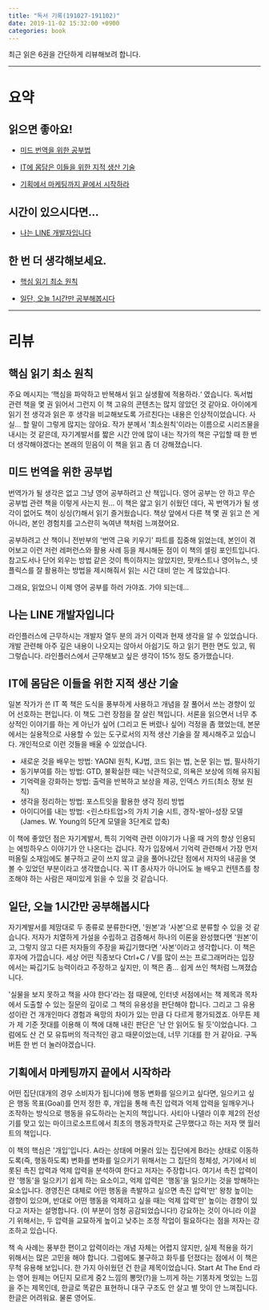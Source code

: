 ```yaml
---
title: "독서 기록(191027-191102)"
date: 2019-11-02 15:32:00 +0900
categories: book
---
```


최근 읽은 6권을 간단하게 리뷰해보려 합니다.

---

# 요약

## 읽으면 좋아요!

- [미드 번역을 위한 공부법](http://www.aladin.co.kr/shop/wproduct.aspx?ItemId=208660337)

- [IT에 몸담은 이들을 위한 지적 생산 기술](http://www.aladin.co.kr/shop/wproduct.aspx?ItemId=210195417)

- [기획에서 마케팅까지 끝에서 시작하라](http://www.aladin.co.kr/shop/wproduct.aspx?ItemId=209138863)



## 시간이 있으시다면...

- [나는 LINE 개발자입니다](http://www.aladin.co.kr/shop/wproduct.aspx?ItemId=204587884)



## 한 번 더 생각해보세요.

- [핵심 읽기 최소 원칙](http://www.aladin.co.kr/shop/wproduct.aspx?ItemId=208632080)

- [일단, 오늘 1시간만 공부해봅시다](http://www.aladin.co.kr/shop/wproduct.aspx?ItemId=195380024)


---


# 리뷰



## 핵심 읽기 최소 원칙 

주요 메시지는 ‘핵심을 파악하고 반복해서 읽고 실생활에 적용하라.‘ 였습니다. 독서법 관련 책을 몇 권 읽어서 그런지 이 책 고유의 콘텐츠는 많지 않았던 것 같아요. 아이에게 읽기 전 생각과 읽은 후 생각을 비교해보도록 가르친다는 내용은 인상적이었습니다. 사실... 할 말이 그렇게 많지는 않아요. 작가 분께서 '최소원칙'이라는 이름으로 시리즈물을 내시는 것 같은데, 자기계발서를 짧은 시간 안에 많이 내는 작가의 책은 구입할 때 한 번 더 생각해야겠다는 본래의 믿음이 이 책을 읽고 좀 더 강해졌습니다.



## 미드 번역을 위한 공부법

번역가가 될 생각은 없고 그냥 영어 공부하려고 산 책입니다. 영어 공부는 안 하고 무슨 공부법 관련 책을 이렇게 사는지 원... 이 책은 얇고 읽기 쉬웠던 데다, 꼭 번역가가 될 생각이 없어도 책이 싱싱(?)해서 읽기 즐거웠습니다. 책상 앞에서 다른 책 몇 권 읽고 쓴 게 아니라, 본인 경험치를 고스란히 녹여낸 책처럼 느껴졌어요.

공부하려고 산 책이니 전반부의 '번역 근육 키우기' 파트를 집중해 읽었는데, 본인이 겪어보고 이런 저런 레퍼런스와 활용 사례 등을 제시해둔 점이 이 책의 셀링 포인트입니다. 참고도서나 단어 외우는 방법 같은 것이 특이하지는 않았지만, 팟캐스트나 영어뉴스, 넷플릭스를 잘 활용하는 방법을 제시해줘서 읽는 시간 대비 얻는 게 많았습니다.

그래요, 읽었으니 이제 영어 공부를 하러 가야죠. 가야 되는데...



## 나는 LINE 개발자입니다

라인플러스에 근무하시는 개발자 열두 분의 과거 이력과 현재 생각을 알 수 있었습니다. 개발 관련해 아주 깊은 내용이 나오지는 않아서 아쉽기도 하고 읽기 편한 면도 있고, 뭐 그렇습니다. 라인플러스에서 근무해보고 싶은 생각이 15% 정도 증가했습니다.



## IT에 몸담은 이들을 위한 지적 생산 기술

일본 작가가 쓴 IT 쪽 책은 도식을 풍부하게 사용하고 개념을 잘 풀어서 쓰는 경향이 있어 선호하는 편입니다. 이 책도 그런 장점을 잘 살린 책입니다. 서론을 읽으면서 너무 추상적인 이야기를 하는 게 아닌가 싶어 (그리고 돈 버렸나 싶어) 걱정을 좀 했었는데, 본문에서는 실용적으로 사용할 수 있는 도구로서의 지적 생산 기술을 잘 제시해주고 있습니다. 개인적으로 이런 것들을 배울 수 있었습니다.

- 새로운 것을 배우는 방법: YAGNI 원칙, KJ법, 코드 읽는 법, 논문 읽는 법, 필사하기
- 동기부여를 하는 방법: GTD, 불확실한 때는 낙관적으로, 의욕은 보상에 의해 유지됨
- 기억력을 강화하는 방법: 출력을 반복하고 보상을 제공, 인덱스 카드(최소 정보 원칙)
- 생각을 정리하는 방법: 포스트잇을 활용한 생각 정리 방법
- 아이디어를 내는 방법: <린스타트업>의 가치 기술 시트, 경작-발아-성장 모델 (James. W. Young의 5단계 모델을 3단계로 압축)

이 책에 좋았던 점은 자기계발서, 특히 기억력 관련 이야기가 나올 때 거의 항상 인용되는 에빙하우스 이야기가 안 나온다는 겁니다. 작가 입장에서 기억력 관련해서 가장 먼저 떠올릴 소재임에도 불구하고 굳이 쓰지 않고 글을 풀어나갔단 점에서 저자의 내공을 엿볼 수 있었던 부분이라고 생각했습니다. 꼭 IT 종사자가 아니어도 늘 배우고 컨텐츠를 창조해야 하는 사람은 재미있게 읽을 수 있을 것 같습니다.



## 일단, 오늘 1시간만 공부해봅시다

자기계발서를 제맘대로 두 종류로 분류한다면, '원본'과 '사본'으로 분류할 수 있을 것 같습니다. 저자가 치열하게 가설을 수립하고 검증해서 하나의 이론을 완성했다면 '원본'이고, 그렇지 않고 다른 저자들의 주장을 짜깁기했다면 '사본'이라고 생각합니다. 이 책은 후자에 가깝습니다. 세상 어떤 직종보다 Ctrl+C / V를 많이 쓰는 프로그래머라는 입장에서는 짜깁기도 능력이라고 주장하고 싶지만, 이 책은 좀... 쉽게 쓰인 책처럼 느껴졌습니다.

'실물을 보지 못하고 책을 사야 한다'라는 점 때문에, 인터넷 서점에서는 책 제목과 목차에서 도출할 수 있는 질문의 깊이로 그 책의 유용성을 판단해야 합니다. 그리고 그 유용성이란 건 개개인마다 경험과 욕망의 차이가 있는 만큼 다 다르게 평가되겠죠. 아무튼 제가 제 기준 잣대를 이용해 이 책에 대해 내린 판단은 '난 안 읽어도 될 듯'이었습니다. 그럼에도 산 건 모 유튜버의 적극적인 광고 때문이었는데, 너무 기대를 한 거 같아요. 구독 버튼 한 번 더 눌러야겠습니다.



## 기획에서 마케팅까지 끝에서 시작하라

어떤 집단(대개의 경우 소비자가 됩니다)에 행동 변화를 일으키고 싶다면, 일으키고 싶은 행동 목표(Goal)를 먼저 정한 후, 개입을 통해 촉진 압력과 억제 압력을 일깨우거나 조작하는 방식으로 행동을 유도하라는 논지의 책입니다. 사티아 나델라 이후 제2의 전성기를 맞고 있는 마이크로소프트에서 최초의 행동과학자로 근무했다고 하는 저자 맷 월러트의 책입니다.

이 책의 핵심은 '개입'입니다. A라는 상태에 머물러 있는 집단에게 B라는 상태로 이동하도록(즉, 행동하도록) 변화를 변화를 일으키기 위해서는 그 집단의 정체성, 거기에서 비롯된 촉진 압력과 억제 압력을 분석하여 한다고 저자는 주장합니다. 여기서 촉진 압력이란 '행동'을 일으키기 쉽게 하는 요소이고, 억제 압력은 '행동'을 일으키는 것을 방해하는 요소입니다. 경영진은 대체로 어떤 행동을 촉발하고 싶으면 촉진 압력'만' 왕창 높이는 경향이 있으며, 반대로 어떤 행동을 억제하고 싶을 때는 억제 압력'만' 높이는 경향이 있다고 저자는 설명합니다. (이 부분이 엄청 공감되었습니다!) 강요하는 것이 아니라 이끌기 위해서는, 두 압력을 교묘하게 높이고 낮추는 조정 작업이 필요하다는 점을 저자는 강조하고 있습니다.

책 속 사례는 풍부한 편이고 압력이라는 개념 자체는 어렵지 않지만, 실제 적용을 하기 위해서는 많은 고민을 해야 합니다. 그럼에도 불구하고 화두를 던졌다는 점에서 이 책은 무척 유용해 보입니다. 한 가지 아쉬웠던 건 한글 제목이었습니다. Start At The End 라는 영어 원제는 어딘지 모르게 중2 느낌의 뽕맛(?)을 느끼게 하는 기똥차게 멋있는 느낌을 주는 제목인데, 한글로 똑같은 표현하니 대구 구조도 안 살고 별 맛이 안 느껴집니다. 한글은 어려워요. 물론 영어도.

